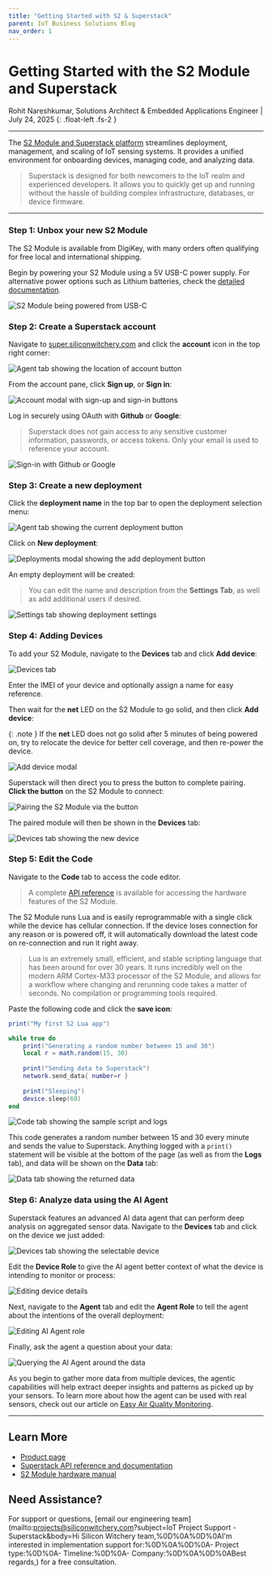 ```yaml
---
title: "Getting Started with S2 & Superstack"
parent: IoT Business Solutions Blog
nav_order: 1
---
```


# **Getting Started with the S2 Module and Superstack**

Rohit Nareshkumar, Solutions Architect & Embedded Applications Engineer \| July 24, 2025
{: .float-left .fs-2 }

---

The [S2 Module and Superstack platform](https://www.siliconwitchery.com/s2-superstack) streamlines deployment, management, and scaling of IoT sensing systems. It provides a unified environment for onboarding devices, managing code, and analyzing data. 

> Superstack is designed for both newcomers to the IoT realm and experienced developers. It allows you to quickly get up and running without the hassle of building complex infrastructure, databases, or device firmware.

---

### Step 1: Unbox your new S2 Module

The S2 Module is available from DigiKey, with many orders often qualifying for free local and international shipping.

Begin by powering your S2 Module using a 5V USB-C power supply. For alternative power options such as Lithium batteries, check the [detailed documentation](/pages/s2-module#power--battery-interface).

![S2 Module being powered from USB-C](/assets/images/blog/getting-started-with-s2-superstack-s2-power-input.jpg)

### Step 2: Create a Superstack account

Navigate to [super.siliconwitchery.com](https://super.siliconwitchery.com) and click the **account** icon in the top right corner:

![Agent tab showing the location of account button](/assets/images/blog/getting-started-with-s2-superstack-account-button.png)

From the account pane, click **Sign up**, or **Sign in**:

![Account modal with sign-up and sign-in buttons](/assets/images/blog/getting-started-with-s2-superstack-account-modal.png)

Log in securely using OAuth with **Github** or **Google**:

> Superstack does not gain access to any sensitive customer information, passwords, or access tokens. Only your email is used to reference your account.

![Sign-in with Github or Google](/assets/images/blog/getting-started-with-s2-superstack-sign-in.png)

### Step 3: Create a new deployment

Click the **deployment name** in the top bar to open the deployment selection menu:

![Agent tab showing the current deployment button](/assets/images/blog/getting-started-with-s2-superstack-deployments-button.png)

Click on **New deployment**:

![Deployments modal showing the add deployment button](/assets/images/blog/getting-started-with-s2-superstack-step-add-deployment.png)

An empty deployment will be created:

> You can edit the name and description from the **Settings Tab**, as well as add additional users if desired.

![Settings tab showing deployment settings](/assets/images/blog/getting-started-with-s2-superstack-edit-deployment.png)

### Step 4: Adding Devices

To add your S2 Module, navigate to the **Devices** tab and click **Add device**:

![Devices tab](/assets/images/blog/getting-started-with-s2-superstack-devices-tab.png)

Enter the IMEI of your device and optionally assign a name for easy reference. 

Then wait for the **net** LED on the S2 Module to go solid, and then click **Add device**:

{: .note }
If the **net** LED does not go solid after 5 minutes of being powered on, try to relocate the device for better cell coverage, and then re-power the device.

![Add device modal](/assets/images/blog/getting-started-with-s2-superstack-add-device.png)

Superstack will then direct you to press the button to complete pairing. **Click the button** on the S2 Module to connect:

![Pairing the S2 Module via the button](/assets/images/blog/getting-started-with-s2-superstack-s2-clicking-button.jpg)

The paired module will then be shown in the **Devices** tab:

![Devices tab showing the new device](/assets/images/blog/getting-started-with-s2-superstack-added-to-deployment.png)

### Step 5: Edit the Code

Navigate to the **Code** tab to access the code editor. 

> A complete [API reference](/pages/superstack/) is available for accessing the hardware features of the S2 Module.

The S2 Module runs Lua and is easily reprogrammable with a single click while the device has cellular connection. If the device loses connection for any reason or is powered off, it will automatically download the latest code on re-connection and run it right away.

> Lua is an extremely small, efficient, and stable scripting language that has been around for over 30 years. It runs incredibly well on the modern ARM Cortex-M33 processor of the S2 Module, and allows for a workflow where changing and rerunning code takes a matter of seconds. No compilation or programming tools required.

Paste the following code and click the **save icon**:

```lua
print("My first S2 Lua app")

while true do
    print("Generating a random number between 15 and 30")
    local r = math.random(15, 30)
    
    print("Sending data to Superstack")
    network.send_data{ number=r }
    
    print("Sleeping")
    device.sleep(60)
end
```

![Code tab showing the sample script and logs](/assets/images/blog/getting-started-with-s2-superstack-code-tab.png)

This code generates a random number between 15 and 30 every minute and sends the value to Superstack. Anything logged with a `print()` statement will be visible at the bottom of the page (as well as from the **Logs** tab), and data will be shown on the **Data** tab:

![Data tab showing the returned data](/assets/images/blog/getting-started-with-s2-superstack-data-tab.png)

### Step 6: Analyze data using the AI Agent

Superstack features an advanced AI data agent that can perform deep analysis on aggregated sensor data. Navigate to the **Devices** tab and click on the device we just added:

![Devices tab showing the selectable device](/assets/images/blog/getting-started-with-s2-superstack-selectable-device.png)

Edit the **Device Role** to give the AI agent better context of what the device is intending to monitor or process:

![Editing device details](/assets/images/blog/getting-started-with-s2-superstack-edit-device.png)

Next, navigate to the **Agent** tab and edit the **Agent Role** to tell the agent about the intentions of the overall deployment:

![Editing AI Agent role](/assets/images/blog/getting-started-with-s2-superstack-agent-role.png)

Finally, ask the agent a question about your data:

![Querying the AI Agent around the data](/assets/images/blog/getting-started-with-s2-superstack-agent-usage.png)

As you begin to gather more data from multiple devices, the agentic capabilities will help extract deeper insights and patterns as picked up by your sensors. To learn more about how the agent can be used with real sensors, check out our article on [Easy Air Quality Monitoring](/pages/blog/easy-air-quality-monitoring-with-superstack).

---

## Learn More

- [Product page](https://www.siliconwitchery.com/s2-superstack)
- [Superstack API reference and documentation](/pages/superstack/)
- [S2 Module hardware manual](/pages/s2-module)

## Need Assistance?

For support or questions, [email our engineering team](mailto:projects@siliconwitchery.com?subject=IoT Project Support - Superstack&amp;body=Hi Silicon Witchery team,%0D%0A%0D%0AI'm interested in implementation support for:%0D%0A%0D%0A- Project type:%0D%0A- Timeline:%0D%0A- Company:%0D%0A%0D%0ABest regards,) for a free consultation.